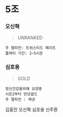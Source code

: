 5조
==============
### 오신혁
> UNRANKED
```Mid
주 챔피언: 트위스티드 페이트
플레이 기간: 2~5시즌
```
### 심호용
> GOLD
```Top
정신건강을위해 요양중
시즌2부터 만년골드
주 챔피언 : 케넨
```

김홍진
오신혁
심호용
신주환
